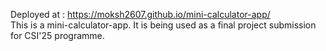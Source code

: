 Deployed at : https://moksh2607.github.io/mini-calculator-app/
<br>
This is a mini-calculator-app. It is being used as a final project submission for CSI'25 programme.
